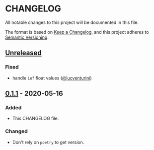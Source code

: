 # CHANGELOG

All notable changes to this project will be documented in this file.

The format is based on [Keep a Changelog](https://keepachangelog.com/en/1.0.0/),
and this project adheres to [Semantic Versioning](https://semver.org/spec/v2.0.0.html).

##  [Unreleased]

### Fixed

- handle `inf` float values ([@lucventurini](https://github.com/lucventurini))

## [0.1.1] - 2020-05-16

### Added

- This CHANGELOG file.

### Changed

- Don't rely on `poetry` to get version.

[Unreleased]: https://github.com/snakemake/snakefmt/compare/0.1.1...HEAD
[0.1.1]: https://github.com/mbhall88/pafpy/compare/0.1.0...0.1.1
